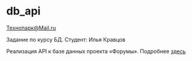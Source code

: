 db_api
======
Технопарк@Mail.ru

Задание по курсу БД.</b>
Студент: Илья Кравцов</b>

Реализация API к базе данных проекта «Форумы».</b>
Подробнее <a href='https://github.com/s-stupnikov/technopark-db-api'>здесь</a>
